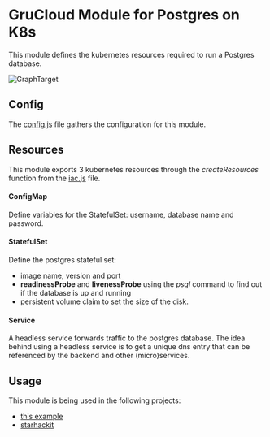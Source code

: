 # GruCloud Module for Postgres on K8s

This module defines the kubernetes resources required to run a Postgres database.

![GraphTarget](diagram-target.svg)

## Config

The [config.js](./config.js) file gathers the configuration for this module.

## Resources

This module exports 3 kubernetes resources through the _createResources_ function from the [iac.js](./iac.js) file.

#### ConfigMap

Define variables for the StatefulSet: username, database name and password.

#### StatefulSet

Define the postgres stateful set:

- image name, version and port
- **readinessProbe** and **livenessProbe** using the _psql_ command to find out if the database is up and running
- persistent volume claim to set the size of the disk.

#### Service

A headless service forwards traffic to the postgres database. The idea behind using a headless service is to get a unique dns entry that can be referenced by the backend and other (micro)services.

## Usage

This module is being used in the following projects:

- [this example](./example/README.md)
- [starhackit](https://github.com/grucloud/grucloud/tree/main/examples/k8s/starhackit/base)
